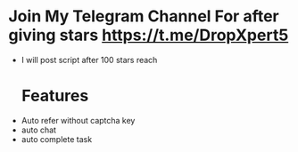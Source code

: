 # Join My Telegram Channel For after giving stars https://t.me/DropXpert5
* I will post script after 100 stars reach
  # Features 
* Auto refer without captcha key
* auto chat
* auto complete task
